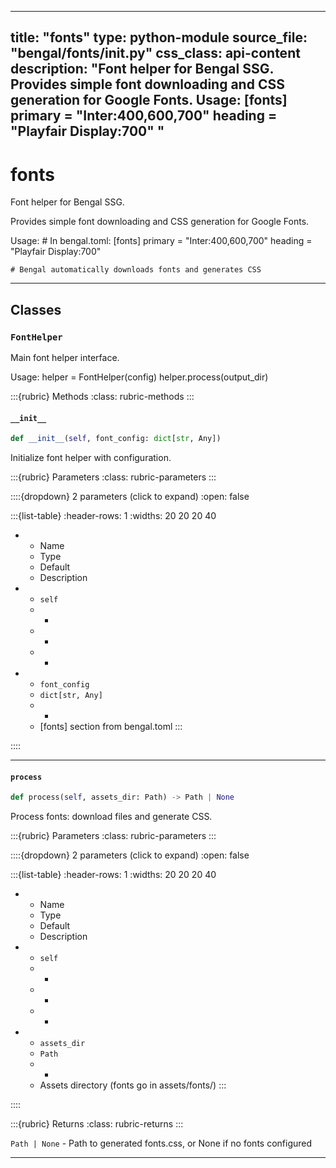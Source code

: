 
---
title: "fonts"
type: python-module
source_file: "bengal/fonts/__init__.py"
css_class: api-content
description: "Font helper for Bengal SSG.  Provides simple font downloading and CSS generation for Google Fonts.  Usage:     [fonts]     primary = "Inter:400,600,700"     heading = "Playfair Display:700" "
---

# fonts

Font helper for Bengal SSG.

Provides simple font downloading and CSS generation for Google Fonts.

Usage:
    # In bengal.toml:
    [fonts]
    primary = "Inter:400,600,700"
    heading = "Playfair Display:700"

    # Bengal automatically downloads fonts and generates CSS

---

## Classes

### `FontHelper`


Main font helper interface.

Usage:
    helper = FontHelper(config)
    helper.process(output_dir)




:::{rubric} Methods
:class: rubric-methods
:::
#### `__init__`
```python
def __init__(self, font_config: dict[str, Any])
```

Initialize font helper with configuration.



:::{rubric} Parameters
:class: rubric-parameters
:::

::::{dropdown} 2 parameters (click to expand)
:open: false

:::{list-table}
:header-rows: 1
:widths: 20 20 20 40

* - Name
  - Type
  - Default
  - Description
* - `self`
  - -
  - -
  - -
* - `font_config`
  - `dict[str, Any]`
  - -
  - [fonts] section from bengal.toml
:::

::::




---
#### `process`
```python
def process(self, assets_dir: Path) -> Path | None
```

Process fonts: download files and generate CSS.



:::{rubric} Parameters
:class: rubric-parameters
:::

::::{dropdown} 2 parameters (click to expand)
:open: false

:::{list-table}
:header-rows: 1
:widths: 20 20 20 40

* - Name
  - Type
  - Default
  - Description
* - `self`
  - -
  - -
  - -
* - `assets_dir`
  - `Path`
  - -
  - Assets directory (fonts go in assets/fonts/)
:::

::::

:::{rubric} Returns
:class: rubric-returns
:::

`Path | None` - Path to generated fonts.css, or None if no fonts configured




---
